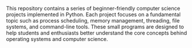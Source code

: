This repository contains a series of beginner-friendly computer science projects implemented in Python. Each project focuses on a fundamental topic such as process scheduling, memory management, threading, file systems, and command-line tools. These small programs are designed to help students and enthusiasts better understand the core concepts behind operating systems and computer science.

